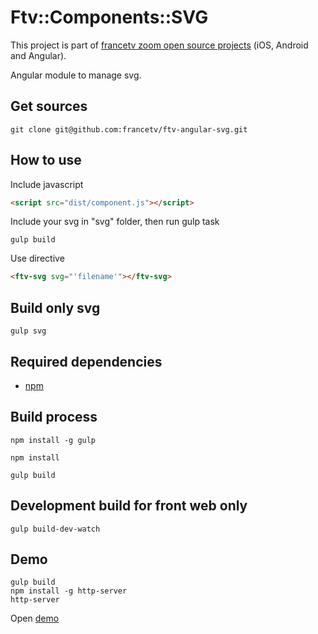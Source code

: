 # Ftv::Components::SVG

This project is part of [francetv zoom open source projects](https://github.com/francetv/zoom-public) (iOS, Android and Angular).

Angular module to manage svg.

## Get sources

```
git clone git@github.com:francetv/ftv-angular-svg.git
```

## How to use

Include javascript

```html
<script src="dist/component.js"></script>
```

Include your svg in "svg" folder, then run gulp task

```
gulp build
```

Use directive

```html
<ftv-svg svg="'filename'"></ftv-svg>
```

## Build only svg

```
gulp svg
```

## Required dependencies

- [npm](https://nodejs.org/)

## Build process

```
npm install -g gulp

npm install

gulp build
```

## Development build for front web only

```
gulp build-dev-watch
```

## Demo

```
gulp build
npm install -g http-server
http-server
```

Open [demo](http://127.0.0.1:8080/demo.html)
